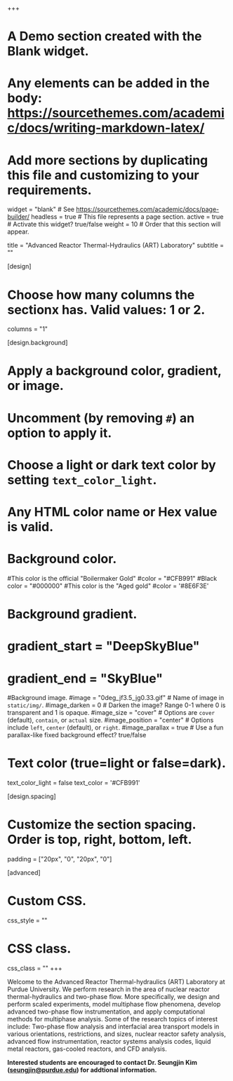 +++
# A Demo section created with the Blank widget.
# Any elements can be added in the body: https://sourcethemes.com/academic/docs/writing-markdown-latex/
# Add more sections by duplicating this file and customizing to your requirements.

widget = "blank"  # See https://sourcethemes.com/academic/docs/page-builder/
headless = true  # This file represents a page section.
active = true  # Activate this widget? true/false
weight = 10  # Order that this section will appear.

title = "Advanced Reactor Thermal-Hydraulics (ART) Laboratory"
subtitle = ""

[design]
  # Choose how many columns the sectionx has. Valid values: 1 or 2.
  columns = "1"

[design.background]
  # Apply a background color, gradient, or image.
  #   Uncomment (by removing `#`) an option to apply it.
  #   Choose a light or dark text color by setting `text_color_light`.
  #   Any HTML color name or Hex value is valid.

  # Background color.
  #This color is the official "Boilermaker Gold"
  #color = "#CFB991"
  #Black
  color = "#000000"
  #This color is the "Aged gold"
  #color = '#8E6F3E'

  # Background gradient.
  # gradient_start = "DeepSkyBlue"
  # gradient_end = "SkyBlue"
  
  #Background image.
  #image = "0deg_jf3.5_jg0.33.gif"  # Name of image in `static/img/`.
  #image_darken = 0  # Darken the image? Range 0-1 where 0 is transparent and 1 is opaque.
  #image_size = "cover"  #  Options are `cover` (default), `contain`, or `actual` size.
  #image_position = "center"  # Options include `left`, `center` (default), or `right`.
  #image_parallax = true  # Use a fun parallax-like fixed background effect? true/false

  # Text color (true=light or false=dark).
  text_color_light = false
  text_color = '#CFB991'

[design.spacing]
  # Customize the section spacing. Order is top, right, bottom, left.
  padding = ["20px", "0", "20px", "0"]

[advanced]
 # Custom CSS. 
 css_style = ""
 
 # CSS class.
 css_class = ""
+++

Welcome to the Advanced Reactor Thermal-hydraulics (ART) Laboratory at Purdue University. We perform research in the area of nuclear reactor thermal-hydraulics and two-phase flow. More specifically, we design and perform scaled experiments, model multiphase flow phenomena, develop advanced two-phase flow instrumentation, and apply computational methods for multiphase analysis. Some of the research topics of interest include: Two-phase flow analysis and interfacial area transport models in various orientations, restrictions, and sizes, nuclear reactor safety analysis, advanced flow instrumentation, reactor systems analysis codes, liquid metal reactors, gas-cooled reactors, and CFD analysis.

**Interested students are encouraged to contact Dr. Seungjin Kim (seungjin@purdue.edu) for addtional information.**

  
